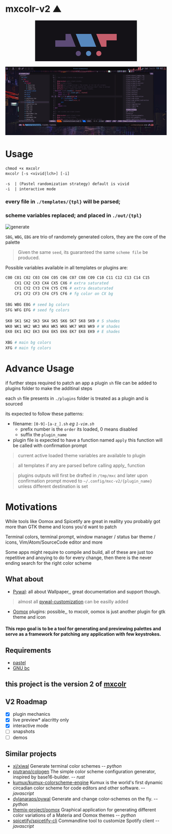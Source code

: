 # mxcolr-v2 ▲

<p align="center">
  <img src="./assets/2022-01-29-163127_318x127_scrot.png">
</p>
<p align="center">
  <img src="./assets/2022-01-29-190221_2560x1080_scrot.png">
</p>

Usage
=====
    chmod +x mxcolr
    mxcolr [-s <vivid|lch>] [-i]

    -s  | (Pastel randomization strategy) default is vivid
    -i  | interactive mode

### every file in `./templates/{tpl}` will be parsed;
### scheme variables replaced; and placed in `./out/{tpl}`

![generate](https://github.com/metaory/mxcolr-v2/wiki/assets/gifcast_220322103028.gif)


`SBG`, `WBG`, `EBG` are trio of randomely generated colors, they are the core of the palette
> Given the same `seed`, its guaranteed the same `scheme file` be produced.

Possible variables available in all templates or plugins are:
```bash
C00 C01 C02 C03 C04 C05 C06 C07 C08 C09 C10 C11 C12 C13 C14 C15
    CX1 CX2 CX3 CX4 CX5 CX6 # extra saturated
    CY1 CY2 CY3 CY4 CY5 CY6 # extra desaturated
    CF1 CF2 CF3 CF4 CF5 CF6 # fg color on CX bg

SBG WBG EBG # seed bg colors
SFG WFG EFG # seed fg colors

SK0 SK1 SK2 SK3 SK4 SK5 SK6 SK7 SK8 SK9 # S shades
WK0 WK1 WK2 WK3 WK4 WK5 WK6 WK7 WK8 WK9 # W shades
EK0 EK1 EK2 EK3 EK4 EK5 EK6 EK7 EK8 EK9 # E shades

XBG # main bg colors
XFG # main fg colors
```
Advance Usage
=============
if further steps required to patch an app a plugin `sh` file can be added to plugins folder to make the additinal steps

each `sh` file presents in `./plugins` folder is treated as a plugin and is sourced

its expected to follow these patterns:
* filename: `[0-9]-[a-z_].sh` _eg `1-vim.sh`_
  * prefix number is the `order` its loaded, 0 means disabled
  * suffix the `plugin_name`
* plugin file is expected to have a function named `apply`
  this function will be called with confirmation prompt

> current active loaded theme variables are available to plugin

> all templates if any are parsed before calling apply_ function

> plugins outputs will first be drafted in `/tmp/mxc` and later upon confirmation prompt moved to `~/.config/mxc-v2/{plugin_name}`
unless different destination is set


Motivations
===========
While tools like Oomox and Spicetify are great in reallity you probably got more than GTK theme and Icons you'd want to patch

Terminal colors, terminal prompt, window manager / status bar theme / icons, Vim/Atom/SourceCode editor and more

Some apps might require to compile and build, all of these are just too repetitive and anoying to do for every change, then there is the never ending search for the right color scheme

What about
----------
- [Pywal](https://github.com/dylanaraps/pywal): all about Wallpaper,, great documentation and support though.
> almost all [pywal-customization](https://github.com/dylanaraps/pywal/wiki/customization) can be easilly added
- [Oomox](https://github.com/themix-project/oomox) plugins: possible,, to mxcolr, oomox is just another plugin for gtk theme and icon

#### This repo goal is to be a tool for generating and previewing palettes and serve as a framework for patching any application with few keystrokes.


Requirements
------------
- [pastel](https://github.com/sharkdp/pastel)
- [GNU bc](https://www.gnu.org/software/bc)

## this project is the version 2 of [mxcolr](https://github.com/metaory/mxcolr)

## V2 Roadmap
- [X] plugin mechanics
- [X] live preview* alacritty only
- [X] interactive mode
- [ ] snapshots
- [ ] demos

## Similar projects
- [xi/xiwal](https://github.com/xi/xiwal) Generate terminal color schemes -- _python_
- [piutranq/cologen](https://github.com/piutranq/cologen) The simple color scheme configuration generator, inspired by base16-builder. -- _rust_
- [kumux/kumux-colorscheme-engine](https://github.com/kumux/kumux-colorscheme-engine) Kumux is the world's first dynamic circadian color scheme for code editors and other software. -- _javascript_
- [dylanaraps/pywal](https://github.com/dylanaraps/pywal) Generate and change color-schemes on the fly. -- _python_
- [themix-project/oomox](https://github.com/themix-project/oomox) Graphical application for generating different color variations of a Materia and Oomox themes -- _python_
- [spicetify/spicetify-cli](https://github.com/spicetify/spicetify-cli) Commandline tool to customize Spotify client -- _javascript_
